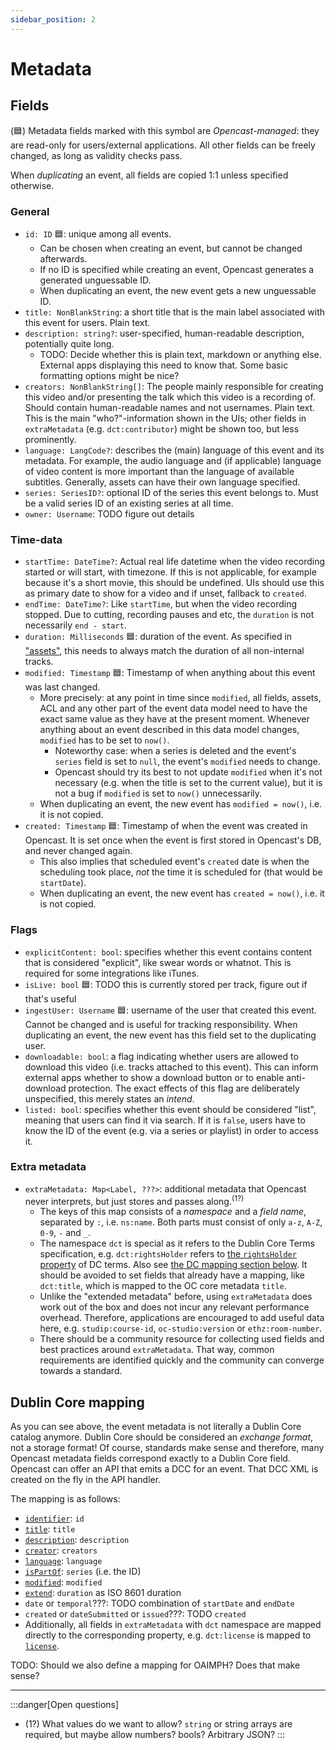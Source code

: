 ```yaml
---
sidebar_position: 2
---
```


# Metadata


## Fields

(🟦) Metadata fields marked with this symbol are *Opencast-managed*: they are read-only for users/external applications. All other fields can be freely changed, as long as validity checks pass.

When *duplicating* an event, all fields are copied 1:1 unless specified otherwise.

### General
- `id: ID` 🟦: unique among all events.
  - Can be chosen when creating an event, but cannot be changed afterwards.
  - If no ID is specified while creating an event, Opencast generates a generated unguessable ID.
  - When duplicating an event, the new event gets a new unguessable ID.
- `title: NonBlankString`: a short title that is the main label associated with this event for users. Plain text.
- `description: string?`: user-specified, human-readable description, potentially quite long.
  - TODO: Decide whether this is plain text, markdown or anything else. External apps displaying this need to know that. Some basic formatting options might be nice?
- `creators: NonBlankString[]`: The people mainly responsible for creating this video and/or presenting the talk which this video is a recording of. Should contain human-readable names and not usernames. Plain text. This is the main "who?"-information shown in the UIs; other fields in `extraMetadata` (e.g. `dct:contributor`) might be shown too, but less prominently.
- `language: LangCode?`: describes the (main) language of this event and its metadata. For example, the audio language and (if applicable) language of video content is more important than the language of available subtitles. Generally, assets can have their own language specified.
- `series: SeriesID?`: optional ID of the series this event belongs to. Must be a valid series ID of an existing series at all time.
- `owner: Username`: TODO figure out details

### Time-data
- `startTime: DateTime?`: Actual real life datetime when the video recording started or will start, with timezone. If this is not applicable, for example because it's a short movie, this should be undefined. UIs should use this as primary date to show for a video and if unset, fallback to `created`.
- `endTime: DateTime?`: Like `startTime`, but when the video recording stopped. Due to cutting, recording pauses and etc, the `duration` is not necessarily `end - start`.
- `duration: Milliseconds` 🟦: duration of the event. As specified in ["assets"](./assets), this needs to always match the duration of all non-internal tracks.
- `modified: Timestamp` 🟦: Timestamp of when anything about this event was last changed.
  - More precisely: at any point in time since `modified`, all fields, assets, ACL and any other part of the event data model need to have the exact same value as they have at the present moment.
  Whenever anything about an event described in this data model changes, `modified` has to be set to `now()`.
    - Noteworthy case: when a series is deleted and the event's `series` field is set to `null`, the event's `modified` needs to change.
    - Opencast should try its best to not update `modified` when it's not necessary (e.g. when the title is set to the current value), but it is not a bug if `modified` is set to `now()` unnecessarily.
  - When duplicating an event, the new event has `modified = now()`, i.e. it is not copied.
- `created: Timestamp` 🟦: Timestamp of when the event was created in Opencast. It is set once when the event is first stored in Opencast's DB, and never changed again.
  - This also implies that scheduled event's `created` date is when the scheduling took place, _not_ the time it is scheduled for (that would be `startDate`).
  - When duplicating an event, the new event has `created = now()`, i.e. it is not copied.


### Flags
- `explicitContent: bool`: specifies whether this event contains content that is considered "explicit", like swear words or whatnot. This is required for some integrations like iTunes.
- `isLive: bool` 🟦: TODO this is currently stored per track, figure out if that's useful
- `ingestUser: Username` 🟦: username of the user that created this event. Cannot be changed and is useful for tracking responsibility.
  When duplicating an event, the new event has this field set to the duplicating user.
- `downloadable: bool`: a flag indicating whether users are allowed to download this video (i.e. tracks attached to this event). This can inform external apps whether to show a download button or to enable anti-download protection. The exact effects of this flag are deliberately unspecified, this merely states an *intend*.
- `listed: bool`: specifies whether this event should be considered "list", meaning that users can find it via search. If it is `false`, users have to know the ID of the event (e.g. via a series or playlist) in order to access it.

### Extra metadata
- `extraMetadata: Map<Label, ???>`: additional metadata that Opencast never interprets, but just stores and passes along.<sup>(1?)</sup>
  - The keys of this map consists of a _namespace_ and a _field name_, separated by `:`, i.e. `ns:name`. Both parts must consist of only `a-z`, `A-Z`, `0-9`, `-` and `_`.
  - The namespace `dct` is special as it refers to the Dublin Core Terms specification, e.g. `dct:rightsHolder` refers to [the `rightsHolder` property](https://www.dublincore.org/specifications/dublin-core/dcmi-terms/#http://purl.org/dc/terms/rightsHolder) of DC terms. Also see [the DC mapping section below](#dublin-core-mapping). It should be avoided to set fields that already have a mapping, like `dct:title`, which is mapped to the OC core metadata `title`.
  - Unlike the "extended metadata" before, using `extraMetadata` does work out of the box and does not incur any relevant performance overhead. Therefore, applications are encouraged to add useful data here, e.g. `studip:course-id`, `oc-studio:version` or `ethz:room-number`.
  - There should be a community resource for collecting used fields and best practices around `extraMetadata`. That way, common requirements are identified quickly and the community can converge towards a standard.



## Dublin Core mapping

As you can see above, the event metadata is not literally a Dublin Core catalog anymore.
Dublin Core should be considered an *exchange format*, not a storage format!
Of course, standards make sense and therefore, many Opencast metadata fields correspond exactly to a Dublin Core field.
Opencast can offer an API that emits a DCC for an event.
That DCC XML is created on the fly in the API handler.

The mapping is as follows:

- [`identifier`](https://www.dublincore.org/specifications/dublin-core/dcmi-terms/#http://purl.org/dc/terms/identifier): `id`
- [`title`](https://www.dublincore.org/specifications/dublin-core/dcmi-terms/#http://purl.org/dc/terms/title): `title`
- [`description`](https://www.dublincore.org/specifications/dublin-core/dcmi-terms/#http://purl.org/dc/terms/description): `description`
- [`creator`](https://www.dublincore.org/specifications/dublin-core/dcmi-terms/#http://purl.org/dc/terms/creator): `creators`
- [`language`](https://www.dublincore.org/specifications/dublin-core/dcmi-terms/#http://purl.org/dc/terms/language): `language`
- [`isPartOf`](https://www.dublincore.org/specifications/dublin-core/dcmi-terms/#http://purl.org/dc/terms/isPartOf): `series` (i.e. the ID)
- [`modified`](https://www.dublincore.org/specifications/dublin-core/dcmi-terms/#http://purl.org/dc/terms/modified): `modified`
- [`extend`](https://www.dublincore.org/specifications/dublin-core/dcmi-terms/#http://purl.org/dc/terms/extent): `duration` as ISO 8601 duration
- `date` or `temporal`???: TODO combination of `startDate` and `endDate`
- `created` or `dateSubmitted` or `issued`???: TODO `created`
- Additionally, all fields in `extraMetadata` with `dct` namespace are mapped directly to the corresponding property, e.g. `dct:license` is mapped to [`license`](https://www.dublincore.org/specifications/dublin-core/dcmi-terms/#http://purl.org/dc/terms/license).

TODO: Should we also define a mapping for OAIMPH? Does that make sense?

---

:::danger[Open questions]

- (1?) What values do we want to allow? `string` or string arrays are required, but maybe allow numbers? bools? Arbitrary JSON?
:::
